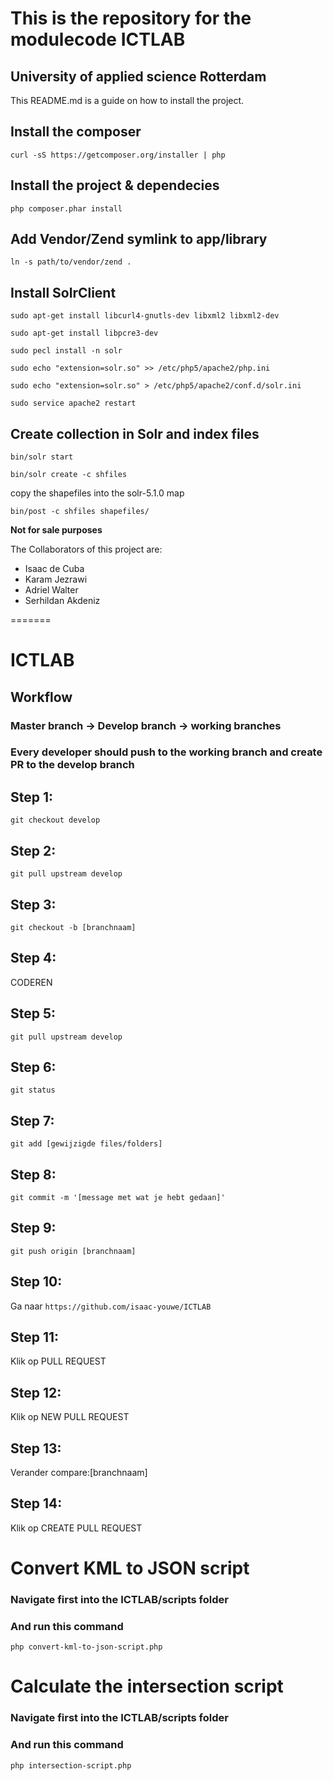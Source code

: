 This is the repository for the modulecode ICTLAB
==============

University of applied science Rotterdam
--------------
This README.md is a guide on how to install the project.

## Install the composer
```curl -sS https://getcomposer.org/installer | php```

## Install the project & dependecies 
```php composer.phar install```

## Add Vendor/Zend symlink to app/library
```ln -s path/to/vendor/zend .```

## Install SolrClient
```sudo apt-get install libcurl4-gnutls-dev libxml2 libxml2-dev```

```sudo apt-get install libpcre3-dev```

```sudo pecl install -n solr```

```sudo echo "extension=solr.so" >> /etc/php5/apache2/php.ini```

```sudo echo "extension=solr.so" > /etc/php5/apache2/conf.d/solr.ini```

```sudo service apache2 restart```

## Create collection in Solr and index files
```bin/solr start```

```bin/solr create -c shfiles```

copy the shapefiles into the solr-5.1.0 map

```bin/post -c shfiles shapefiles/``` 


**Not for sale purposes**

The Collaborators of this project are:
- Isaac de Cuba
- Karam Jezrawi
- Adriel Walter
- Serhildan Akdeniz

=======
# ICTLAB
## Workflow
### Master branch -> Develop branch -> working branches
### Every developer should push to the working branch and create PR to the develop branch
## Step 1:
```git checkout develop```
## Step 2:
```git pull upstream develop```
## Step 3:
```git checkout -b [branchnaam]```
## Step 4:
CODEREN
## Step 5:
```git pull upstream develop```
## Step 6:
```git status```
## Step 7:
```git add [gewijzigde files/folders]```
## Step 8:
```git commit -m '[message met wat je hebt gedaan]'```
## Step 9:
```git push origin [branchnaam]```
## Step 10:
Ga naar ```https://github.com/isaac-youwe/ICTLAB```
## Step 11:
Klik op PULL REQUEST
## Step 12:
Klik op NEW PULL REQUEST
## Step 13:
Verander compare:[branchnaam]
## Step 14:
Klik op CREATE PULL REQUEST

# Convert KML to JSON script
### Navigate first into the ICTLAB/scripts folder
### And run this command
```php convert-kml-to-json-script.php```

# Calculate the intersection script
### Navigate first into the ICTLAB/scripts folder
### And run this command
```php intersection-script.php```